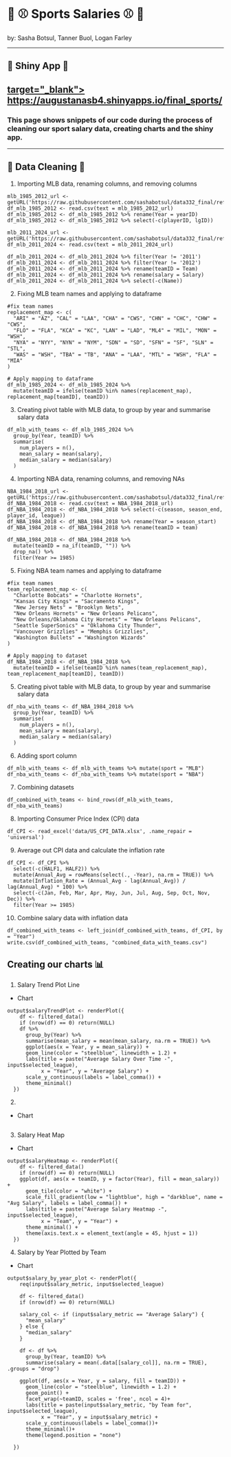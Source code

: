 # 🏀 ⚾ Sports Salaries ⚾ 🏀
<p> by: Sasha Botsul, Tanner Buol, Logan Farley </p>

---
## 🎉 Shiny App 🎉 
<a href="https://augustanasb4.shinyapps.io/final_sports/" >target="_blank"> https://augustanasb4.shinyapps.io/final_sports/</a>
---

### This page shows snippets of our code during the process of cleaning our sport salary data, creating charts and the shiny app.

---
## 🫧 Data Cleaning 🫧
1. Importing MLB data, renaming columns, and removing columns
```
mlb_1985_2012_url <- getURL('https://raw.githubusercontent.com/sashabotsul/data332_final/refs/heads/main/data/MLB_Salaries_1985_2012.csv')
df_mlb_1985_2012 <- read.csv(text = mlb_1985_2012_url)
df_mlb_1985_2012 <- df_mlb_1985_2012 %>% rename(Year = yearID)
df_mlb_1985_2012 <- df_mlb_1985_2012 %>% select(-c(playerID, lgID))

mlb_2011_2024_url <- getURL('https://raw.githubusercontent.com/sashabotsul/data332_final/refs/heads/main/data/mlb_salary_data_2011_2024.csv')
df_mlb_2011_2024 <- read.csv(text = mlb_2011_2024_url)

df_mlb_2011_2024 <- df_mlb_2011_2024 %>% filter(Year != '2011')
df_mlb_2011_2024 <- df_mlb_2011_2024 %>% filter(Year != '2012')
df_mlb_2011_2024 <- df_mlb_2011_2024 %>% rename(teamID = Team)
df_mlb_2011_2024 <- df_mlb_2011_2024 %>% rename(salary = Salary)
df_mlb_2011_2024 <- df_mlb_2011_2024 %>% select(-c(Name))
```

2. Fixing MLB team names and applying to dataframe
```
#fix team names
replacement_map <- c(
  "ARI" = "AZ", "CAL" = "LAA", "CHA" = "CWS", "CHN" = "CHC", "CHW" = "CWS",
  "FLO" = "FLA", "KCA" = "KC", "LAN" = "LAD", "ML4" = "MIL", "MON" = "WSH",
  "NYA" = "NYY", "NYN" = "NYM", "SDN" = "SD", "SFN" = "SF", "SLN" = "STL",
  "WAS" = "WSH", "TBA" = "TB", "ANA" = "LAA", "MTL" = "WSH", "FLA" = "MIA"
)

# Apply mapping to dataframe
df_mlb_1985_2024 <- df_mlb_1985_2024 %>%
  mutate(teamID = ifelse(teamID %in% names(replacement_map), replacement_map[teamID], teamID))
```

3. Creating pivot table with MLB data, to group by year and summarise salary data
```
df_mlb_with_teams <- df_mlb_1985_2024 %>%
  group_by(Year, teamID) %>%
  summarise(
    num_players = n(),
    mean_salary = mean(salary),
    median_salary = median(salary)
  )
```

4. Importing NBA data, renaming columns, and removing NAs
```
NBA_1984_2018_url <- getURL('https://raw.githubusercontent.com/sashabotsul/data332_final/refs/heads/main/data/NBA_Salaries_1985to2018.csv')
df_NBA_1984_2018 <- read.csv(text = NBA_1984_2018_url)
df_NBA_1984_2018 <- df_NBA_1984_2018 %>% select(-c(season, season_end, player_id, league))
df_NBA_1984_2018 <- df_NBA_1984_2018 %>% rename(Year = season_start)
df_NBA_1984_2018 <- df_NBA_1984_2018 %>% rename(teamID = team)

df_NBA_1984_2018 <- df_NBA_1984_2018 %>%
  mutate(teamID = na_if(teamID, "")) %>%
  drop_na() %>%
  filter(Year >= 1985)
```

5. Fixing NBA team names and applying to dataframe
```
#fix team names
team_replacement_map <- c(
  "Charlotte Bobcats" = "Charlotte Hornets",
  "Kansas City Kings" = "Sacramento Kings",
  "New Jersey Nets" = "Brooklyn Nets",
  "New Orleans Hornets" = "New Orleans Pelicans",
  "New Orleans/Oklahoma City Hornets" = "New Orleans Pelicans",
  "Seattle SuperSonics" = "Oklahoma City Thunder",
  "Vancouver Grizzlies" = "Memphis Grizzlies",
  "Washington Bullets" = "Washington Wizards"
)

# Apply mapping to dataset
df_NBA_1984_2018 <- df_NBA_1984_2018 %>%
  mutate(teamID = ifelse(teamID %in% names(team_replacement_map), team_replacement_map[teamID], teamID))
```

5. Creating pivot table with MLB data, to group by year and summarise salary data
```
df_nba_with_teams <- df_NBA_1984_2018 %>%
  group_by(Year, teamID) %>%
  summarise(
    num_players = n(),
    mean_salary = mean(salary),
    median_salary = median(salary)
  )
```

6. Adding sport column
```
df_mlb_with_teams <- df_mlb_with_teams %>% mutate(sport = "MLB")
df_nba_with_teams <- df_nba_with_teams %>% mutate(sport = "NBA")
```

7. Combining datasets
```
df_combined_with_teams <- bind_rows(df_mlb_with_teams, df_nba_with_teams)
```

8. Importing Consumer Price Index (CPI) data
```
df_CPI <- read_excel('data/US_CPI_DATA.xlsx', .name_repair = 'universal')
```

9. Average out CPI data and calculate the inflation rate
```
df_CPI <- df_CPI %>%
  select(-c(HALF1, HALF2)) %>%
  mutate(Annual_Avg = rowMeans(select(., -Year), na.rm = TRUE)) %>%
  mutate(Inflation_Rate = (Annual_Avg - lag(Annual_Avg)) / lag(Annual_Avg) * 100) %>%
  select(-c(Jan, Feb, Mar, Apr, May, Jun, Jul, Aug, Sep, Oct, Nov, Dec)) %>%
  filter(Year >= 1985)
```

10. Combine salary data with inflation data
```
df_combined_with_teams <- left_join(df_combined_with_teams, df_CPI, by = "Year")
write.csv(df_combined_with_teams, "combined_data_with_teams.csv")
```

## Creating our charts 📊
1. Salary Trend Plot Line
- Chart
```
output$salaryTrendPlot <- renderPlot({
    df <- filtered_data()
    if (nrow(df) == 0) return(NULL)
    df %>%
      group_by(Year) %>%
      summarise(mean_salary = mean(mean_salary, na.rm = TRUE)) %>%
      ggplot(aes(x = Year, y = mean_salary)) +
      geom_line(color = "steelblue", linewidth = 1.2) +
      labs(title = paste("Average Salary Over Time -", input$selected_league),
           x = "Year", y = "Average Salary") +
      scale_y_continuous(labels = label_comma()) +
      theme_minimal()
  })
```

2.
- Chart
```
```

3. Salary Heat Map
- Chart
```
output$salaryHeatmap <- renderPlot({
    df <- filtered_data()
    if (nrow(df) == 0) return(NULL)
    ggplot(df, aes(x = teamID, y = factor(Year), fill = mean_salary)) +
      geom_tile(color = "white") +
      scale_fill_gradient(low = "lightblue", high = "darkblue", name = "Avg Salary", labels = label_comma()) +
      labs(title = paste("Average Salary Heatmap -", input$selected_league),
           x = "Team", y = "Year") +
      theme_minimal() +
      theme(axis.text.x = element_text(angle = 45, hjust = 1))
  })  
```

4. Salary by Year Plotted by Team
- Chart
```
output$salary_by_year_plot <- renderPlot({
    req(input$salary_metric, input$selected_league)
    
    df <- filtered_data() 
    if (nrow(df) == 0) return(NULL)
    
    salary_col <- if (input$salary_metric == "Average Salary") {
      "mean_salary"
    } else {
      "median_salary"
    }
    
    df <- df %>%
      group_by(Year, teamID) %>%
      summarise(salary = mean(.data[[salary_col]], na.rm = TRUE), .groups = "drop")
    
    ggplot(df, aes(x = Year, y = salary, fill = teamID)) +
      geom_line(color = "steelblue", linewidth = 1.2) +
      geom_point() +
      facet_wrap(~teamID, scales = 'free', ncol = 4)+
      labs(title = paste(input$salary_metric, "by Team for", input$selected_league),
           x = "Year", y = input$salary_metric) +
      scale_y_continuous(labels = label_comma())+
      theme_minimal()+
      theme(legend.position = "none")
    
  })
```


